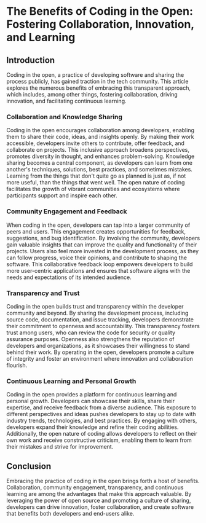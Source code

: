 # The Benefits of Coding in the Open: Fostering Collaboration, Innovation, and Learning

## Introduction
Coding in the open, a practice of developing software and sharing the process publicly, has 
gained traction in the tech community. This article explores the numerous benefits of 
embracing this transparent approach, which includes, among other things, fostering 
collaboration, driving innovation, and facilitating continuous learning.

### Collaboration and Knowledge Sharing
Coding in the open encourages collaboration among developers, enabling them to share 
their code, ideas, and insights openly. By making their work accessible, developers
invite others to contribute, offer feedback, and collaborate on projects. This inclusive
approach broadens perspectives, promotes diversity in thought, and enhances problem-solving. 
Knowledge sharing becomes a central component, as developers can learn from one another's
techniques, solutions, best practices, and sometimes mistakes. Learning from the things that
don't quite go as planned is just as, if not more useful, than the things that went well.
The open nature of coding facilitates the growth of vibrant communities and ecosystems where
participants support and inspire each other.

### Community Engagement and Feedback
When coding in the open, developers can tap into a larger community of peers and users. 
This engagement creates opportunities for feedback, suggestions, and bug identification. 
By involving the community, developers gain valuable insights that can improve the quality 
and functionality of their projects. Users also feel more invested in the development process, 
as they can follow progress, voice their opinions, and contribute to shaping the software. 
This collaborative feedback loop empowers developers to build more user-centric applications 
and ensures that software aligns with the needs and expectations of its intended audience.

### Transparency and Trust
Coding in the open builds trust and transparency within the developer community and beyond. 
By sharing the development process, including source code, documentation, and issue tracking, 
developers demonstrate their commitment to openness and accountability. This transparency
fosters trust among users, who can review the code for security or quality assurance purposes. 
Openness also strengthens the reputation of developers and organizations, as it showcases their
willingness to stand behind their work. By operating in the open, developers promote a culture
of integrity and foster an environment where innovation and collaboration flourish.

### Continuous Learning and Personal Growth
Coding in the open provides a platform for continuous learning and personal growth. Developers
can showcase their skills, share their expertise, and receive feedback from a diverse audience. 
This exposure to different perspectives and ideas pushes developers to stay up to date with
industry trends, technologies, and best practices. By engaging with others, developers expand
their knowledge and refine their coding abilities. Additionally, the open nature of coding
allows developers to reflect on their own work and receive constructive criticism, enabling
them to learn from their mistakes and strive for improvement.

## Conclusion
Embracing the practice of coding in the open brings forth a host of benefits. Collaboration,
community engagement, transparency, and continuous learning are among the advantages that
make this approach valuable. By leveraging the power of open source and promoting a culture
of sharing, developers can drive innovation, foster collaboration, and create software that
benefits both developers and end-users alike.
